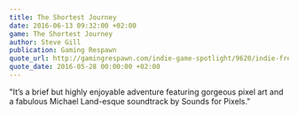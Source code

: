 ```yaml
---
title: The Shortest Journey
date: 2016-06-13 09:32:00 +02:00
game: The Shortest Journey
author: Steve Gill
publication: Gaming Respawn
quote_url: http://gamingrespawn.com/indie-game-spotlight/9620/indie-freebies-dont-spill-your-coffee/
quote_date: 2016-05-28 00:00:00 +02:00
---
```


"It’s a brief but highly enjoyable adventure featuring gorgeous pixel art and a fabulous Michael Land-esque soundtrack by Sounds for Pixels."
